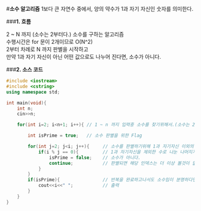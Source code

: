 #**소수 알고리즘**
1보다 큰 자연수 중에서, 양의 약수가 1과 자기 자신인 숫자를 의미한다.</br>

###**1. 흐름**

2 ~ N 까지 (소수는 2부터다.) 소수를 구하는 알고리즘</br>
수행시간은 for 문이 2개이므로 O(N^2)</br>
2부터 차례로 N 까지 판별을 시작하고</br>
만약 1과 자기 자신이 아닌 어떤 값으로도 나누어 진다면, 소수가 아니다.</br>

###**2. 소스 코드**

```cpp
#include <iostream>
#include <cstring>
using namespace std;

int main(void){
    int n;
    cin>>n;

    for(int i=2; i<n+1; i++){ // 1 ~ n 까지 입력중 소수를 찾기위해서.(소수는 2부터다.)

        int isPrime = true;   // 소수 판별을 위한 Flag

        for(int j=2; j<i; j++){     // 소수를 판별하기위해 1과 자기자신 이외의 어떤 값으로도 나누어지는지 확인
            if(i % j == 0){         // 1과 자기자신을 제외한 수로 나눈 나머지가 0이라면
                isPrime = false;    // 소수가 아니다.
                continue;           // 판별되면 해당 인덱스는 더 이상 볼것이 없다.
            }
        }
        if(isPrime){                // 반복을 완료하고나서도 소수임이 분명하다면
            cout<<i<<" ";           // 출력
        }
    }
}

```
